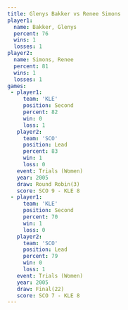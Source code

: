 ```yaml
---
title: Glenys Bakker vs Renee Simons
player1:              
  name: Bakker, Glenys
  percent: 76         
  wins: 1             
  losses: 1           
player2:              
  name: Simons, Renee 
  percent: 81         
  wins: 1             
  losses: 1           
games:
 - player1:          
     team: 'KLE'     
     position: Second
     percent: 82     
     win: 0          
     loss: 1         
   player2:        
     team: 'SCO'   
     position: Lead
     percent: 83   
     win: 1        
     loss: 0       
   event: Trials (Women)
   year: 2005           
   draw: Round Robin(3) 
   score: SCO 9 - KLE 8 
 - player1:          
     team: 'KLE'     
     position: Second
     percent: 70     
     win: 1          
     loss: 0         
   player2:        
     team: 'SCO'   
     position: Lead
     percent: 79   
     win: 0        
     loss: 1       
   event: Trials (Women)
   year: 2005           
   draw: Final(22)      
   score: SCO 7 - KLE 8 
---
```

